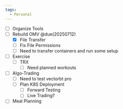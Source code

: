 ```yaml
---
tags:
  - Personal
---
```

- [ ] Organize Tools
- [ ] Rebuild OMV @due(20250712)
	- [x] File Transfer
	- [ ] Fix File Permissions
	- [ ] Need to transfer containers and run some setup
- [ ] Exercise
	- [ ] TRX
		- [ ] Need planned workouts
- [ ] Algo-Trading
	- [ ] Need to test vectorbt pro
	- [ ] Plan K8S Deployment
		- [ ] Forward Testing
		- [ ] Live Trading?
- [ ] Meal Planning